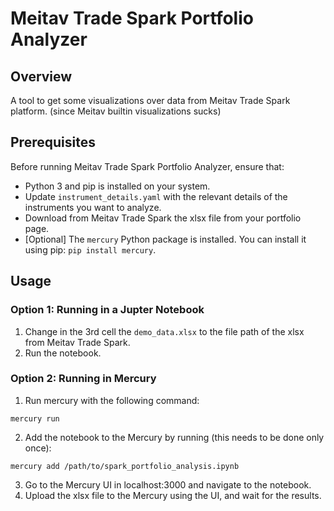 # Meitav Trade Spark Portfolio Analyzer

## Overview
A tool to get some visualizations over data from Meitav Trade Spark platform. (since Meitav builtin visualizations sucks)

## Prerequisites
Before running Meitav Trade Spark Portfolio Analyzer, ensure that:
- Python 3 and pip is installed on your system.
- Update `instrument_details.yaml` with the relevant details of the instruments you want to analyze.
- Download from Meitav Trade Spark the xlsx file from your portfolio page.
- [Optional] The `mercury` Python package is installed. You can install it using pip: `pip install mercury`.

## Usage
### Option 1: Running in a Jupter Notebook
1. Change in the 3rd cell the `demo_data.xlsx` to the file path of the xlsx from Meitav Trade Spark.
2. Run the notebook.

### Option 2: Running in Mercury

1. Run mercury with the following command:
```
mercury run
```
2. Add the notebook to the Mercury by running (this needs to be done only once):
```
mercury add /path/to/spark_portfolio_analysis.ipynb

```
3. Go to the Mercury UI in localhost:3000 and navigate to the notebook.
4. Upload the xlsx file to the Mercury using the UI, and wait for the results.
